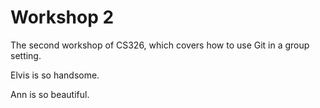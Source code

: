 # Workshop 2

The second workshop of CS326, which covers how to use Git in a group setting.

Elvis is so handsome.

Ann is so beautiful.
